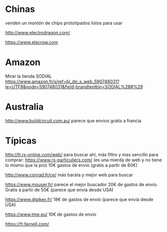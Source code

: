 # Chinas
venden un montón de chips prototipados listos para usar

http://www.electrodragon.com/

https://www.elecrow.com

# Amazon
Mirar la tienda SODIAL
https://www.amazon.fr/s/ref=bl_dp_s_web_590748031?ie=UTF8&node=590748031&field-brandtextbin=SODIAL%28R%29

# Australia
http://www.buildcircuit.com.au/
parece que envios gratis a francia


# Típicas
http://fr.rs-online.com/web/
  para buscar ahí, más filtro y mas sencillo
  para comprar: https://www.rs-particuliers.com/ (es una mierda de web y no tiene lo mismo que la pro)
  10€ gastos de envío (gratis a partir de 60€)

http://www.conrad.fr/ce/
  más barata y mejor web para buscar

https://www.mouser.fr/
  parece el mejor buscador
  20€ de gastos de envío. Gratis a partir de 50€ (parece que envía desde USA)

https://www.digikey.fr/
  18€ de gastos de envío (parece que envía desde USA)

https://www.tme.eu/
  10€ de gastos de envío

https://fr.farnell.com/
